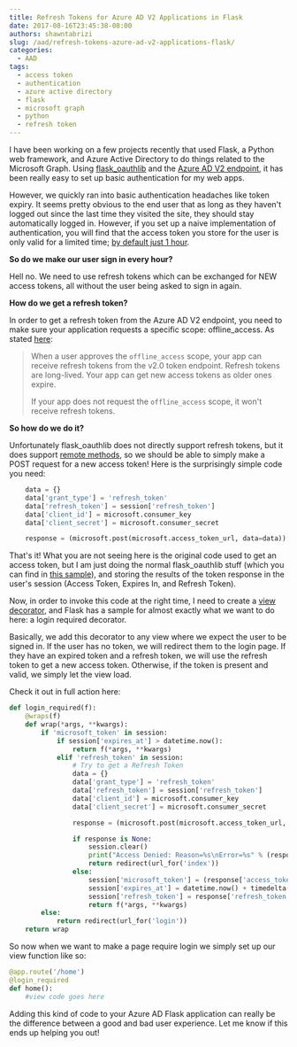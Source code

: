 ```yaml
---
title: Refresh Tokens for Azure AD V2 Applications in Flask
date: 2017-08-16T23:45:38-08:00
authors: shawntabrizi
slug: /aad/refresh-tokens-azure-ad-v2-applications-flask/
categories:
  - AAD
tags:
  - access token
  - authentication
  - azure active directory
  - flask
  - microsoft graph
  - python
  - refresh token
---
```


I have been working on a few projects recently that used Flask, a Python web framework, and Azure Active Directory to do things related to the Microsoft Graph. Using [flask_oauthlib](https://flask-oauthlib.readthedocs.io/en/latest/) and the [Azure AD V2 endpoint](https://docs.microsoft.com/en-us/azure/active-directory/develop/active-directory-appmodel-v2-overview), it has been really easy to set up basic authentication for my web apps.

However, we quickly ran into basic authentication headaches like token expiry. It seems pretty obvious to the end user that as long as they haven't logged out since the last time they visited the site, they should stay automatically logged in. However, if you set up a naive implementation of authentication, you will find that the access token you store for the user is only valid for a limited time; [by default just 1 hour](https://docs.microsoft.com/en-us/azure/active-directory/active-directory-configurable-token-lifetimes).

**So do we make our user sign in every hour?**

Hell no. We need to use refresh tokens which can be exchanged for NEW access tokens, all without the user being asked to sign in again.

**How do we get a refresh token?**

In order to get a refresh token from the Azure AD V2 endpoint, you need to make sure your application requests a specific scope: offline_access. As stated [here](https://docs.microsoft.com/en-us/azure/active-directory/develop/active-directory-v2-scopes#openid-connect-scopes):

> When a user approves the `offline_access` scope, your app can receive refresh tokens from the v2.0 token endpoint. Refresh tokens are long-lived. Your app can get new access tokens as older ones expire.
>
> If your app does not request the `offline_access` scope, it won't receive refresh tokens.

**So how do we do it?**

Unfortunately flask_oauthlib does not directly support refresh tokens, but it does support [remote methods](https://flask-oauthlib.readthedocs.io/en/latest/client.html?highlight=post#invoking-remote-methods), so we should be able to simply make a POST request for a new access token! Here is the surprisingly simple code you need:

```python
    data = {}
    data['grant_type'] = 'refresh_token'
    data['refresh_token'] = session['refresh_token']
    data['client_id'] = microsoft.consumer_key
    data['client_secret'] = microsoft.consumer_secret

    response = (microsoft.post(microsoft.access_token_url, data=data)).data
```

That's it! What you are not seeing here is the original code used to get an access token, but I am just doing the normal flask_oauthlib stuff (which you can find in [this sample](https://github.com/Azure-Samples/active-directory-python-flask-graphapi-web-v2)), and storing the results of the token response in the user's session (Access Token, Expires In, and Refresh Token).

Now, in order to invoke this code at the right time, I need to create a [view decorator](http://flask.pocoo.org/docs/0.12/patterns/viewdecorators/), and Flask has a sample for almost exactly what we want to do here: a login required decorator.

Basically, we add this decorator to any view where we expect the user to be signed in. If the user has no token, we will redirect them to the login page. If they have an expired token and a refresh token, we will use the refresh token to get a new access token. Otherwise, if the token is present and valid, we simply let the view load.

Check it out in full action here:

```python
def login_required(f):
    @wraps(f)
    def wrap(*args, **kwargs):
        if 'microsoft_token' in session:
            if session['expires_at'] > datetime.now():
                return f(*args, **kwargs)
            elif 'refresh_token' in session:
                # Try to get a Refresh Token
                data = {}
                data['grant_type'] = 'refresh_token'
                data['refresh_token'] = session['refresh_token']
                data['client_id'] = microsoft.consumer_key
                data['client_secret'] = microsoft.consumer_secret

                response = (microsoft.post(microsoft.access_token_url, data=data)).data

                if response is None:
                    session.clear()
                    print("Access Denied: Reason=%s\nError=%s" % (response.get('error'),request.get('error_description')))
                    return redirect(url_for('index'))
                else:
                    session['microsoft_token'] = (response['access_token'], '')
                    session['expires_at'] = datetime.now() + timedelta(seconds=int(response['expires_in']))
                    session['refresh_token'] = response['refresh_token']
                    return f(*args, **kwargs)
        else:
            return redirect(url_for('login'))
    return wrap
```

So now when we want to make a page require login we simply set up our view function like so:

```python
@app.route('/home')
@login_required
def home():
    #view code goes here
```

Adding this kind of code to your Azure AD Flask application can really be the difference between a good and bad user experience. Let me know if this ends up helping you out!
